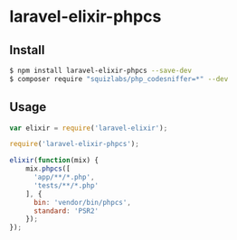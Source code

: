 # laravel-elixir-phpcs

## Install

```sh
$ npm install laravel-elixir-phpcs --save-dev
$ composer require "squizlabs/php_codesniffer=*" --dev
```

## Usage

```javascript
var elixir = require('laravel-elixir');

require('laravel-elixir-phpcs');

elixir(function(mix) {
    mix.phpcs([
      'app/**/*.php',
      'tests/**/*.php'
    ], {
      bin: 'vendor/bin/phpcs',
      standard: 'PSR2'
    });
});
```
